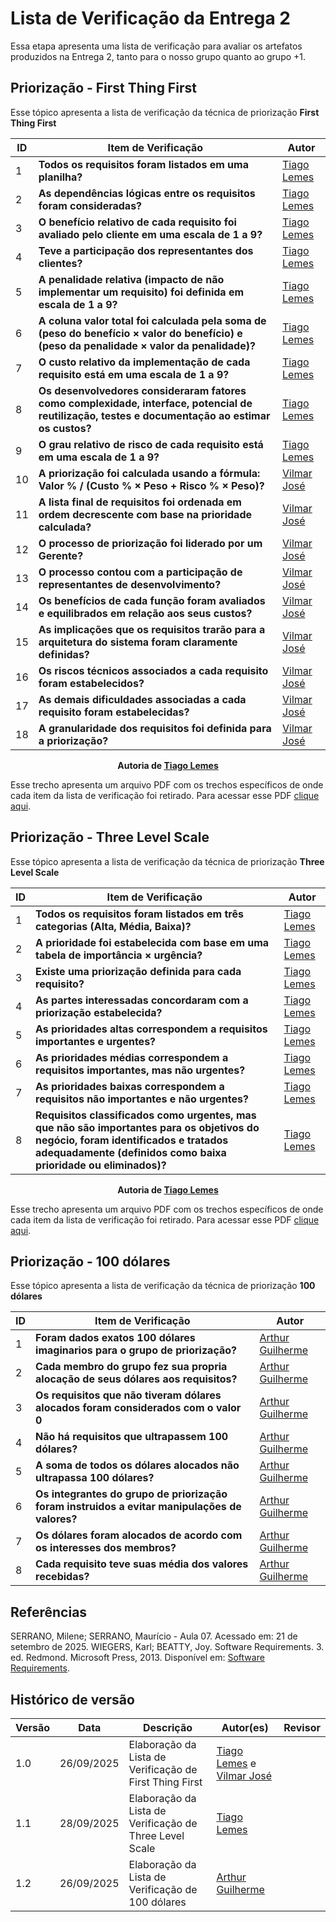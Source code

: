 # Lista de Verificação da Entrega 2
Essa etapa apresenta uma lista de verificação para avaliar os artefatos produzidos na Entrega 2, tanto para o nosso grupo quanto ao grupo +1.  

## Priorização - First Thing First 
Esse tópico apresenta a lista de verificação da técnica de priorização **First Thing First** 

| ID | Item de Verificação | Autor |  
|----|---------------------|-------|  
| 1 | **Todos os requisitos foram listados em uma planilha?** | [Tiago Lemes](https://github.com/TiagoTeixeira-2005) |  
| 2 | **As dependências lógicas entre os requisitos foram consideradas?** | [Tiago Lemes](https://github.com/TiagoTeixeira-2005) |  
| 3 | **O benefício relativo de cada requisito foi avaliado pelo cliente em uma escala de 1 a 9?** | [Tiago Lemes](https://github.com/TiagoTeixeira-2005) |  
| 4 | **Teve a participação dos representantes dos clientes?** | [Tiago Lemes](https://github.com/TiagoTeixeira-2005) |  
| 5 | **A penalidade relativa (impacto de não implementar um requisito) foi definida em escala de 1 a 9?** | [Tiago Lemes](https://github.com/TiagoTeixeira-2005) |  
| 6 | **A coluna valor total foi calculada pela soma de (peso do benefício × valor do benefício) e (peso da penalidade × valor da penalidade)?** | [Tiago Lemes](https://github.com/TiagoTeixeira-2005) |  
| 7 | **O custo relativo da implementação de cada requisito está em uma escala de 1 a 9?** | [Tiago Lemes](https://github.com/TiagoTeixeira-2005) |  
| 8 | **Os desenvolvedores consideraram fatores como complexidade, interface, potencial de reutilização, testes e documentação ao estimar os custos?** | [Tiago Lemes](https://github.com/TiagoTeixeira-2005) |  
| 9 | **O grau relativo de risco de cada requisito está em uma escala de 1 a 9?** | [Tiago Lemes](https://github.com/TiagoTeixeira-2005) |  
| 10 | **A priorização foi calculada usando a fórmula: Valor % / (Custo % × Peso + Risco % × Peso)?** | [Vilmar José](https://github.com/VilmarFagundes) |  
| 11 | **A lista final de requisitos foi ordenada em ordem decrescente com base na prioridade calculada?** | [Vilmar José](https://github.com/VilmarFagundes) |  
| 12 | **O processo de priorização foi liderado por um Gerente?** | [Vilmar José](https://github.com/VilmarFagundes) |  
| 13 | **O processo contou com a participação de representantes de desenvolvimento?** | [Vilmar José](https://github.com/VilmarFagundes) |  
| 14 | **Os benefícios de cada função foram avaliados e equilibrados em relação aos seus custos?** | [Vilmar José](https://github.com/VilmarFagundes) |  
| 15 | **As implicações que os requisitos trarão para a arquitetura do sistema foram claramente definidas?** | [Vilmar José](https://github.com/VilmarFagundes) |  
| 16 | **Os riscos técnicos associados a cada requisito foram estabelecidos?** | [Vilmar José](https://github.com/VilmarFagundes) |  
| 17 | **As demais dificuldades associadas a cada requisito foram estabelecidas?** | [Vilmar José](https://github.com/VilmarFagundes) |  
| 18 | **A granularidade dos requisitos foi definida para a priorização?** | [Vilmar José](https://github.com/VilmarFagundes) | 

<div align="center"><strong>Autoria de <a href="https://github.com/TiagoTeixeira-2005">Tiago Lemes</a></strong></div>

Esse trecho apresenta um arquivo PDF com os trechos específicos de onde cada item da lista de verificação foi retirado. Para acessar esse PDF [clique aqui](../arquivos/ListaVerificacaoFTF.pdf).

## Priorização - Three Level Scale 
Esse tópico apresenta a lista de verificação da técnica de priorização **Three Level Scale**  

| ID | Item de Verificação | Autor |  
|----|---------------------|-------|  
| 1 | **Todos os requisitos foram listados em três categorias (Alta, Média, Baixa)?** | [Tiago Lemes](https://github.com/TiagoTeixeira-2005) |  
| 2 | **A prioridade foi estabelecida com base em uma tabela de importância × urgência?** | [Tiago Lemes](https://github.com/TiagoTeixeira-2005) |  
| 3 | **Existe uma priorização definida para cada requisito?** | [Tiago Lemes](https://github.com/TiagoTeixeira-2005) |  
| 4 | **As partes interessadas concordaram com a priorização estabelecida?** | [Tiago Lemes](https://github.com/TiagoTeixeira-2005) |  
| 5 | **As prioridades altas correspondem a requisitos importantes e urgentes?** | [Tiago Lemes](https://github.com/TiagoTeixeira-2005) |  
| 6 | **As prioridades médias correspondem a requisitos importantes, mas não urgentes?** | [Tiago Lemes](https://github.com/TiagoTeixeira-2005) |  
| 7 | **As prioridades baixas correspondem a requisitos não importantes e não urgentes?** | [Tiago Lemes](https://github.com/TiagoTeixeira-2005) |  
| 8 | **Requisitos classificados como urgentes, mas que não são importantes para os objetivos do negócio, foram identificados e tratados adequadamente (definidos como baixa prioridade ou eliminados)?** | [Tiago Lemes](https://github.com/TiagoTeixeira-2005) |  

<div align="center"><strong>Autoria de <a href="https://github.com/TiagoTeixeira-2005">Tiago Lemes</a></strong></div>  

Esse trecho apresenta um arquivo PDF com os trechos específicos de onde cada item da lista de verificação foi retirado. Para acessar esse PDF [clique aqui](../arquivos/ListaVerificacaoTLS.pdf).

## Priorização - 100 dólares 
Esse tópico apresenta a lista de verificação da técnica de priorização **100 dólares** 

| ID | Item de Verificação | Autor |
|----|---------------------|-------|
| 1 | **Foram dados exatos 100 dólares imaginarios para o grupo de priorização?** | [Arthur Guilherme](https://github.com/ArthurGuilher62) |  
| 2 | **Cada membro do grupo fez sua propria alocação de seus dólares aos requisitos?** | [Arthur Guilherme](https://github.com/ArthurGuilher62) |  
| 3 | **Os requisitos que não tiveram dólares alocados foram considerados com o valor 0** | [Arthur Guilherme](https://github.com/ArthurGuilher62) |  
| 4 | **Não há requisitos que ultrapassem 100 dólares?** | [Arthur Guilherme](https://github.com/ArthurGuilher62) |  
| 5 | **A soma de todos os dólares alocados não ultrapassa 100 dólares?** | [Arthur Guilherme](https://github.com/ArthurGuilher62) |  
| 6 | **Os integrantes do grupo de priorização foram instruidos a evitar manipulações de valores?** | [Arthur Guilherme](https://github.com/ArthurGuilher62) |  
| 7 | **Os dólares foram alocados de acordo com os interesses dos membros?** | [Arthur Guilherme](https://github.com/ArthurGuilher62) |  
| 8 | **Cada requisito teve suas média dos valores recebidas?** | [Arthur Guilherme](https://github.com/ArthurGuilher62) |  


## Referências
SERRANO, Milene; SERRANO, Maurício - Aula 07. Acessado em: 21 de setembro de 2025.
WIEGERS, Karl; BEATTY, Joy. Software Requirements. 3. ed. Redmond. Microsoft Press, 2013. Disponível em: [Software Requirements](../arquivos/PriorizacaoRequisitos.pdf).

## Histórico de versão

| Versão | Data | Descrição | Autor(es) | Revisor |
| ---- | ----- | ----- | ---- | ----- | 
| 1.0 | 26/09/2025 | Elaboração da Lista de Verificação de First Thing First | [Tiago Lemes](https://github.com/TiagoTeixeira-2005) e [Vilmar José](https://github.com/VilmarFagundes) | |
| 1.1 | 28/09/2025 | Elaboração da Lista de Verificação de Three Level Scale | [Tiago Lemes](https://github.com/TiagoTeixeira-2005) | |
| 1.2 | 26/09/2025 | Elaboração da Lista de Verificação de 100 dólares | [Arthur Guilherme](https://github.com/ArthurGuilher62) | |

